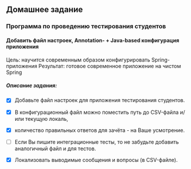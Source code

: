 ## Домашнее задание
### Программа по проведению тестирования студентов
#### Добавить файл настроек, Annotation- + Java-based конфигурация приложения
Цель: научится современным образом конфигурировать Spring-приложения Результат: готовое современное приложение на чистом Spring

##### Описание задания:
- [x] Добавьте файл настроек для приложения тестирования студентов. 
- [x] В конфигурационный файл можно поместить путь до CSV-файла и/или текущую локаль, 
- [x] количество правильных ответов для зачёта - на Ваше усмотрение.

- [ ] Если Вы пишите интеграционные тесты, то не забудьте добавить аналогичный файл и для тестов.

- [x] Локализовать выводимые сообщения и вопросы (в CSV-файле).
